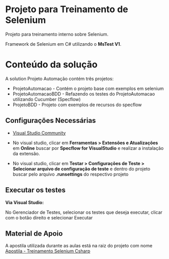 # Projeto para Treinamento de Selenium

Projeto para treinamento interno sobre Selenium. 

Framework de Selenium em C# utilizando o **MsTest V1**.

# Conteúdo da solução

A solution Projeto Automação contém três projetos:

- ProjetoAutomacao - Contém o projeto base com exemplos em selenium
- ProjetoAutomacaoBDD - Refazendo os testes do ProjetoAutomacao utilizando Cucumber (Specflow)
- ProjetoBDD - Projeto com exemplos de recursos do specflow

## Configurações Necessárias
- [Visual Studio Community](https://visualstudio.microsoft.com/pt-br/downloads/)

- No visual studio, clicar em **Ferramentas > Extensões e Atualizações** em **Online** buscar por **Specflow for VisualStudio** e realizar a instalação da extensão.

- No visual studio, clicar em **Testar > Configurações de Teste > Selecionar arquivo de configuração de teste** e dentro do projeto buscar pelo arquivo **.runsettings** do respectivo projeto

## Executar os testes

**Via Visual Studio:**

No Gerenciador de Testes, selecionar os testes que deseja executar, clicar com o botão direito e selecionar Executar

## Material de Apoio

A apostila utilizada durante as aulas está na raiz do projeto com nome [Apostila - Treinamento Selenium Csharp](./Apostila-TreinamentoSeleniumCsharp.pdf)